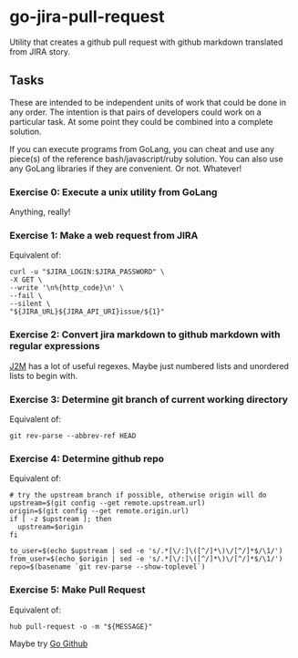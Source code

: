 # go-jira-pull-request
Utility that creates a github pull request with github markdown translated from JIRA story.


## Tasks

These are intended to be independent units of work that could be done in any order.
The intention is that pairs of developers could work on a particular task. At some point they could be combined into a complete solution.

If you can execute programs from GoLang, you can cheat and use any piece(s) of the reference bash/javascript/ruby solution. You can also use any GoLang libraries if they are convenient. Or not. Whatever!

### Exercise 0: Execute a unix utility from GoLang

Anything, really!

### Exercise 1: Make a web request from JIRA

Equivalent of:
```
curl -u "$JIRA_LOGIN:$JIRA_PASSWORD" \
-X GET \
--write '\n%{http_code}\n' \
--fail \
--silent \
"${JIRA_URL}${JIRA_API_URI}issue/${1}"
```

### Exercise 2: Convert jira markdown to github markdown with regular expressions

[J2M](https://github.com/asharpe/J2M/blob/all-fixes/src/J2M.js#L12) has a lot of useful regexes. Maybe just numbered lists and unordered lists to begin with.

### Exercise 3: Determine git branch of current working directory

Equivalent of:
```
git rev-parse --abbrev-ref HEAD
```

### Exercise 4: Determine github repo
Equivalent of:
```
# try the upstream branch if possible, otherwise origin will do
upstream=$(git config --get remote.upstream.url)
origin=$(git config --get remote.origin.url)
if [ -z $upstream ]; then
  upstream=$origin
fi

to_user=$(echo $upstream | sed -e 's/.*[\/:]\([^/]*\)\/[^/]*$/\1/')
from_user=$(echo $origin | sed -e 's/.*[\/:]\([^/]*\)\/[^/]*$/\1/')
repo=$(basename `git rev-parse --show-toplevel`)
```

### Exercise 5: Make Pull Request

Equivalent of:
```
hub pull-request -o -m "${MESSAGE}"
```
Maybe try [Go Github](https://github.com/google/go-github)
